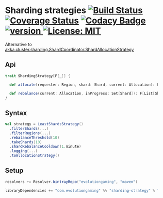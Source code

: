 # Sharding strategies [![Build Status](https://travis-ci.org/evolution-gaming/sharding-strategy.svg)](https://travis-ci.org/evolution-gaming/sharding-strategy) [![Coverage Status](https://coveralls.io/repos/evolution-gaming/sharding-strategy/badge.svg)](https://coveralls.io/r/evolution-gaming/sharding-strategy) [![Codacy Badge](https://api.codacy.com/project/badge/Grade/d60baa5803c542d6b4437cb2a5541ab4)](https://www.codacy.com/app/evolution-gaming/sharding-strategy?utm_source=github.com&amp;utm_medium=referral&amp;utm_content=evolution-gaming/sharding-strategy&amp;utm_campaign=Badge_Grade) [ ![version](https://api.bintray.com/packages/evolutiongaming/maven/sharding-strategy/images/download.svg) ](https://bintray.com/evolutiongaming/maven/sharding-strategy/_latestVersion) [![License: MIT](https://img.shields.io/badge/License-MIT-yellowgreen.svg)](https://opensource.org/licenses/MIT)

Alternative to [akka.cluster.sharding.ShardCoordinator.ShardAllocationStrategy](https://github.com/akka/akka/blob/master/akka-cluster-sharding/src/main/scala/akka/cluster/sharding/ShardCoordinator.scala#L72)

## Api

```scala
trait ShardingStrategy[F[_]] {

  def allocate(requester: Region, shard: Shard, current: Allocation): F[Option[Region]]

  def rebalance(current: Allocation, inProgress: Set[Shard]): F[List[Shard]]
}
```

## Syntax

```scala
val strategy = LeastShardsStrategy()
  .filterShards(...)
  .filterRegions(...)
  .rebalanceThreshold(10)
  .takeShards(10) 
  .shardRebalanceCooldown(1.minute)
  .logging(...)
  .toAllocationStrategy()
```

## Setup

```scala
resolvers += Resolver.bintrayRepo("evolutiongaming", "maven")

libraryDependencies += "com.evolutiongaming" %% "sharding-strategy" % "1.0.2"
```
